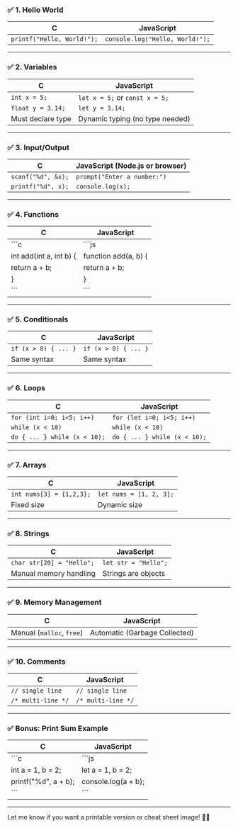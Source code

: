 
### ✅ **1. Hello World**

| C                          | JavaScript                      |
| -------------------------- | ------------------------------- |
| `printf("Hello, World!");` | `console.log("Hello, World!");` |

---

### ✅ **2. Variables**

| C                 | JavaScript                      |
| ----------------- | ------------------------------- |
| `int x = 5;`      | `let x = 5;` or `const x = 5;`  |
| `float y = 3.14;` | `let y = 3.14;`                 |
| Must declare type | Dynamic typing (no type needed) |

---

### ✅ **3. Input/Output**

| C                  | JavaScript (Node.js or browser) |
| ------------------ | ------------------------------- |
| `scanf("%d", &x);` | `prompt("Enter a number:")`     |
| `printf("%d", x);` | `console.log(x);`               |

---

### ✅ **4. Functions**

| C                       | JavaScript           |
| ----------------------- | -------------------- |
| \`\`\`c                 | \`\`\`js             |
| int add(int a, int b) { | function add(a, b) { |
| return a + b;           | return a + b;        |
| }                       | }                    |
| \`\`\`                  | \`\`\`               |

---

### ✅ **5. Conditionals**

| C                    | JavaScript           |
| -------------------- | -------------------- |
| `if (x > 0) { ... }` | `if (x > 0) { ... }` |
| Same syntax          | Same syntax          |

---

### ✅ **6. Loops**

| C                            | JavaScript                   |
| ---------------------------- | ---------------------------- |
| `for (int i=0; i<5; i++)`    | `for (let i=0; i<5; i++)`    |
| `while (x < 10)`             | `while (x < 10)`             |
| `do { ... } while (x < 10);` | `do { ... } while (x < 10);` |

---

### ✅ **7. Arrays**

| C                        | JavaScript              |
| ------------------------ | ----------------------- |
| `int nums[3] = {1,2,3};` | `let nums = [1, 2, 3];` |
| Fixed size               | Dynamic size            |

---

### ✅ **8. Strings**

| C                         | JavaScript           |
| ------------------------- | -------------------- |
| `char str[20] = "Hello";` | `let str = "Hello";` |
| Manual memory handling    | Strings are objects  |

---

### ✅ **9. Memory Management**

| C                         | JavaScript                    |
| ------------------------- | ----------------------------- |
| Manual (`malloc`, `free`) | Automatic (Garbage Collected) |

---

### ✅ **10. Comments**

| C                  | JavaScript         |
| ------------------ | ------------------ |
| `// single line`   | `// single line`   |
| `/* multi-line */` | `/* multi-line */` |

---

### ✅ **Bonus: Print Sum Example**

| C                    | JavaScript          |
| -------------------- | ------------------- |
| \`\`\`c              | \`\`\`js            |
| int a = 1, b = 2;    | let a = 1, b = 2;   |
| printf("%d", a + b); | console.log(a + b); |
| \`\`\`               | \`\`\`              |

---

Let me know if you want a printable version or cheat sheet image! 📄✨
